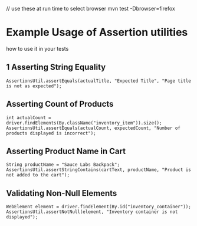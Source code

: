 // use these at run time to select browser
mvn test -Dbrowser=firefox



# Example Usage of Assertion utilities
  how to use it in your tests

## 1 Asserting String Equality
```
AssertionsUtil.assertEquals(actualTitle, "Expected Title", "Page title is not as expected");

```

##  Asserting Count of Products
```
int actualCount = driver.findElements(By.className("inventory_item")).size();
AssertionsUtil.assertEquals(actualCount, expectedCount, "Number of products displayed is incorrect");
```

##  Asserting Product Name in Cart
```
String productName = "Sauce Labs Backpack";
AssertionsUtil.assertStringContains(cartText, productName, "Product is not added to the cart");
```

##  Validating Non-Null Elements
```
WebElement element = driver.findElement(By.id("inventory_container"));
AssertionsUtil.assertNotNull(element, "Inventory container is not displayed");
```
